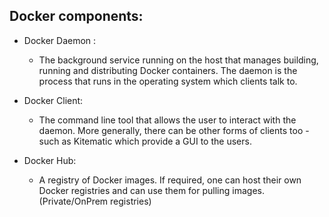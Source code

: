 
## Docker components:

- Docker Daemon :
  - The background service running on the host that manages building, running and distributing Docker containers. The daemon is the process that runs in the operating system which clients talk to.

- Docker Client:
  - The command line tool that allows the user to interact with the daemon. More generally, there can be other forms of clients too - such as Kitematic which provide a GUI to the users.

- Docker Hub:
  - A registry of Docker images. If required, one can host their own Docker registries and can use them for pulling images. (Private/OnPrem registries)
